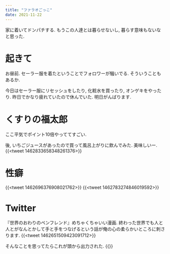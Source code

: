 ```yaml
---
title: "ファラオごっこ"
date: 2021-11-22
---
```


家に着いてドンパチする. もうこの人達とは暮らせないし, 暮らす意味もないなと思った.
# 起きて
お昼前. セーラー服を着たということでフォロワーが騒いでる. そういうこともあるか.

今日はセーラー服にリセッシュをしたり, 化粧水を買ったり, オンゲキをやったり. 昨日でかなり疲れていたので休んでいた. 明日がんばります.

# くすりの福太郎
ここ平気でポイント10倍やっててすごい.

後, いちごジュースがあったので買って風呂上がりに飲んでみた. 美味しいー.
{{<tweet 1462833658348261376>}}
# 性癖
{{<tweet 1462696376908021762>}}
{{<tweet 1462783274846019592>}}
# Twitter
『世界のおわりのペンフレンド』めちゃくちゃいい漫画. 終わった世界でも人と人とがなんとかして手と手をつなげるという話が俺の心の柔らかいところに刺さります.
{{<tweet 1462651509423091712>}}

そんなことを思ってたらこれが頭から出力された.
{{<youtube FCIFAeHrkEE>}}
